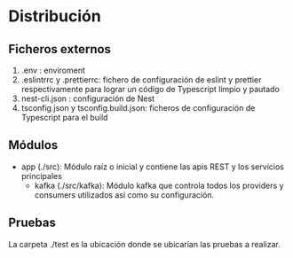 # Distribución

## Ficheros externos

1. .env : enviroment
2. .eslintrrc y .prettierrc: fichero de configuración de eslint y prettier respectivamente para lograr un código de Typescript limpio y pautado
3. nest-cli.json : configuración de Nest
4. tsconfig.json y tsconfig.build.json: ficheros de configuración de Typescript para el build

## Módulos

- app (./src): Módulo raíz o inicial y contiene las apis REST y los servicios principales
  - kafka (./src/kafka): Módulo kafka que controla todos los providers y consumers utilizados así como su configuración.

## Pruebas

La carpeta ./test es la ubicación donde se ubicarían las pruebas a realizar.
